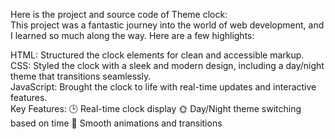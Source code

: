 Here is the project and source code of Theme clock:
<br>
This project was a fantastic journey into the world of web development, and I learned so much along the way. Here are a few highlights:
<br>

HTML: Structured the clock elements for clean and accessible markup.
<br>
CSS: Styled the clock with a sleek and modern design, including a day/night theme that transitions seamlessly.
<br>
JavaScript: Brought the clock to life with real-time updates and interactive features.
<br>
Key Features:
🕒 Real-time clock display
🌞 Day/Night theme switching based on time
🎨 Smooth animations and transitions

